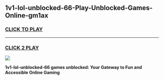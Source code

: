 
## 1v1-lol-unblocked-66-Play-Unblocked-Games-Online-gm1ax
<h3>
<a href="https://premium76.site?title=1v1-lol-unblocked-66&ref=25A">CLICK TO PLAY</a></h3>
<hr>

<h3>
<a href="https://premium76.site?title=1v1-lol-unblocked-66&ref=25A">CLICK 2 PLAY</a>
  
</h3>

<a href="https://premium76.site?title=1v1-lol-unblocked-66&ref=25A"><img src="https://clearcache.store/games.png"></a>


**1v1-lol-unblocked-66 games unblocked: Your Gateway to Fun and Accessible Online Gaming**
